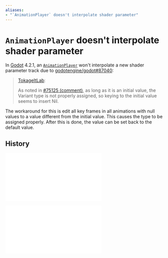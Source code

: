 ```yaml
---
aliases:
- "`AnimationPlayer` doesn't interpolate shader parameter"
---
```


# `AnimationPlayer` doesn't interpolate shader parameter

In [Godot](../notes/godot.md) 4.2.1, an [`AnimationPlayer`](../notes/godot-animation-player.md) won't interpolate a new shader parameter track due to [godotengine/godot#87040](https://github.com/godotengine/godot/issues/87040#issuecomment-1887424734):

> [TokageItLab](https://github.com/godotengine/godot/issues/87040#issuecomment-1887424734):
>
> As noted in [#75125 (comment)](https://github.com/godotengine/godot/issues/75125#issuecomment-1568624735), as long as it is an initial value, the Variant type is not properly assigned, so keying to the initial value seems to insert Nil.

The workaround for this is edit all key frames in all animations with null values to a value different from the initial value. This causes the type to be assigned properly. After this is done, the value can be set back to the default value.

## History

![20240503_1856](../entries/20240503_1856.md)

![20240527_095110](../entries/20240527_095110.md)
